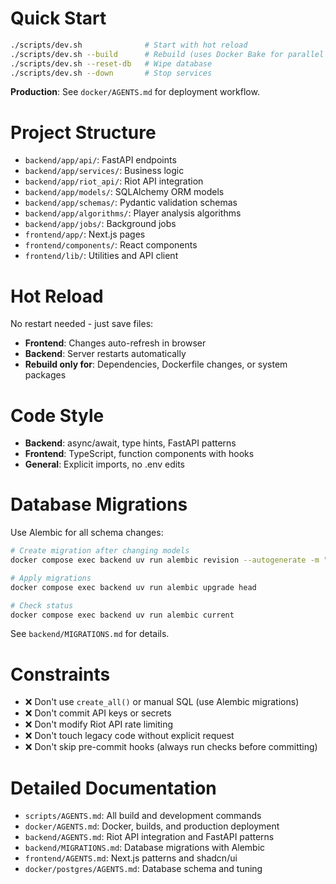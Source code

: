 # Quick Start

```bash
./scripts/dev.sh              # Start with hot reload
./scripts/dev.sh --build      # Rebuild (uses Docker Bake for parallel builds)
./scripts/dev.sh --reset-db   # Wipe database
./scripts/dev.sh --down       # Stop services
```

**Production**: See `docker/AGENTS.md` for deployment workflow.

# Project Structure

- `backend/app/api/`: FastAPI endpoints
- `backend/app/services/`: Business logic
- `backend/app/riot_api/`: Riot API integration
- `backend/app/models/`: SQLAlchemy ORM models
- `backend/app/schemas/`: Pydantic validation schemas
- `backend/app/algorithms/`: Player analysis algorithms
- `backend/app/jobs/`: Background jobs
- `frontend/app/`: Next.js pages
- `frontend/components/`: React components
- `frontend/lib/`: Utilities and API client

# Hot Reload

No restart needed - just save files:

- **Frontend**: Changes auto-refresh in browser
- **Backend**: Server restarts automatically
- **Rebuild only for**: Dependencies, Dockerfile changes, or system packages

# Code Style

- **Backend**: async/await, type hints, FastAPI patterns
- **Frontend**: TypeScript, function components with hooks
- **General**: Explicit imports, no .env edits

# Database Migrations

Use Alembic for all schema changes:

```bash
# Create migration after changing models
docker compose exec backend uv run alembic revision --autogenerate -m "description"

# Apply migrations
docker compose exec backend uv run alembic upgrade head

# Check status
docker compose exec backend uv run alembic current
```

See `backend/MIGRATIONS.md` for details.

# Constraints

- ❌ Don't use `create_all()` or manual SQL (use Alembic migrations)
- ❌ Don't commit API keys or secrets
- ❌ Don't modify Riot API rate limiting
- ❌ Don't touch legacy code without explicit request
- ❌ Don't skip pre-commit hooks (always run checks before committing)

# Detailed Documentation

- `scripts/AGENTS.md`: All build and development commands
- `docker/AGENTS.md`: Docker, builds, and production deployment
- `backend/AGENTS.md`: Riot API integration and FastAPI patterns
- `backend/MIGRATIONS.md`: Database migrations with Alembic
- `frontend/AGENTS.md`: Next.js patterns and shadcn/ui
- `docker/postgres/AGENTS.md`: Database schema and tuning
